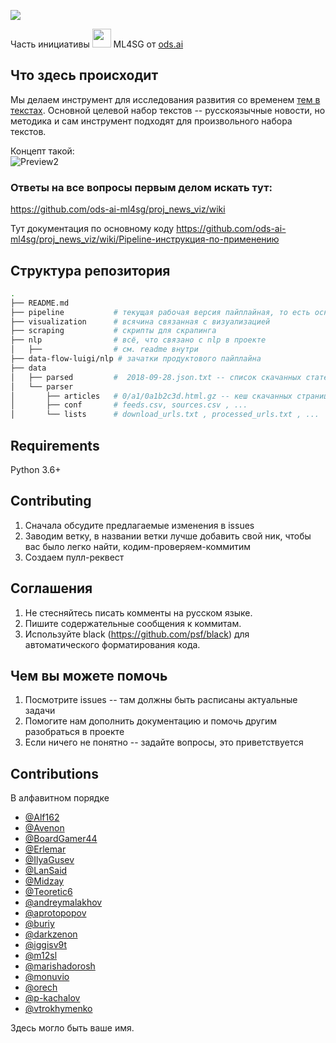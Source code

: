 
![](https://storage.yandexcloud.net/datasouls-ods/cache/0b/21/0b2195354066ea3d98da6c1a15de766d.jpg)  

Часть инициативы <img src="https://ods.ai/ods/logo/ml4sg.svg" width="30"> ML4SG от [ods.ai](https://ods.ai)

## Что здесь происходит
Мы делаем инструмент для исследования развития со временем [тем в текстах](www.machinelearning.ru/wiki/index.php?title=Тематическое_моделирование). Основной целевой набор текстов -- русскоязычные новости, но методика и сам инструмент подходят для произвольного набора текстов.  
  
Концепт такой:  
![Preview2](https://camo.githubusercontent.com/3f306e50fd0b38266da057dde30d010b2d511fe9/68747470733a2f2f692e6962622e636f2f526763736633762f6e6577732d76697a2d636f6e636570742e706e67)

### Ответы на все вопросы первым делом искать тут:  
https://github.com/ods-ai-ml4sg/proj_news_viz/wiki

Тут документация по основному коду https://github.com/ods-ai-ml4sg/proj_news_viz/wiki/Pipeline-инструкция-по-применению

## Структура репозитория  

```bash
.
├── README.md
├── pipeline           # текущая рабочая версия пайплайная, то есть основной код
├── visualization      # всячина связанная с визуализацией
├── scraping           # скрипты для скрапинга
├── nlp                # всё, что связано с nlp в проекте
│   ├──                # см. readme внутри
├── data-flow-luigi/nlp # зачатки продуктового пайплайна
├── data
│   ├── parsed         #  2018-09-28.json.txt -- список скачанных статей в json
│   └── parser
│       ├── articles   # 0/a1/0a1b2c3d.html.gz -- кеш скачанных страниц
│       ├── conf       # feeds.csv, sources.csv , ...
│       └── lists      # download_urls.txt , processed_urls.txt , ...
```



## Requirements

Python 3.6+

## Contributing

1. Сначала обсудите предлагаемые изменения в issues
2. Заводим ветку, в названии ветки лучше добавить свой ник, чтобы вас было легко найти, кодим-проверяем-коммитим
3. Создаем пулл-реквест

## Соглашения

1. Не стесняйтесь писать комменты на русском языке.
2. Пишите содержательные сообщения к коммитам.
3. Используйте black (https://github.com/psf/black) для автоматического форматирования кода.

## Чем вы можете помочь
1. Посмотрите issues -- там должны быть расписаны актуальные задачи
2. Помогите нам дополнить документацию и помочь другим разобраться в проекте
2. Если ничего не понятно -- задайте вопросы, это приветствуется

## Contributions
В алфавитном порядке

 - [@Alf162](https://github.com/Alf162)
 - [@Avenon](https://github.com/Avenon)
 - [@BoardGamer44](https://github.com/BoardGamer44)
 - [@Erlemar](https://github.com/Erlemar)
 - [@IlyaGusev](https://github.com/IlyaGusev)
 - [@LanSaid](https://github.com/LanSaid)
 - [@Midzay](https://github.com/Midzay)
 - [@Teoretic6](https://github.com/Teoretic6)
 - [@andreymalakhov](https://github.com/andreymalakhov)
 - [@aprotopopov](https://github.com/aprotopopov)
 - [@buriy](https://github.com/buriy)
 - [@darkzenon](https://github.com/darkzenon)
 - [@iggisv9t](https://github.com/iggisv9t)
 - [@m12sl](https://github.com/m12sl)
 - [@marishadorosh](https://github.com/marishadorosh)
 - [@monuvio](https://github.com/monuvio)
 - [@orech](https://github.com/orech)
 - [@p-kachalov](https://github.com/p-kachalov)
 - [@vtrokhymenko](https://github.com/vtrokhymenko)
 
Здесь могло быть ваше имя.

